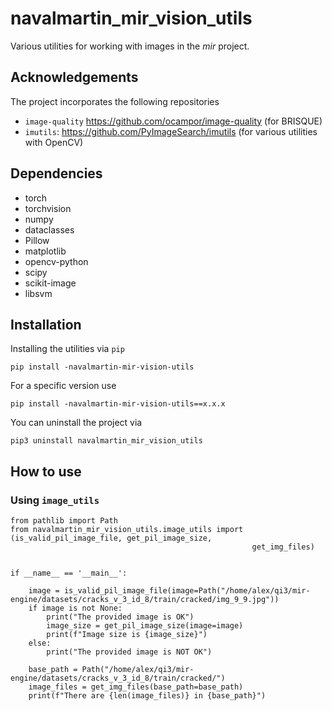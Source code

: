 # navalmartin_mir_vision_utils

Various utilities for working with images in the _mir_ project. 

## Acknowledgements 

The project incorporates the following repositories

- ```image-quality``` https://github.com/ocampor/image-quality (for BRISQUE)
- ```imutils```: https://github.com/PyImageSearch/imutils (for various utilities with OpenCV)

## Dependencies

- torch
- torchvision
- numpy
- dataclasses
- Pillow
- matplotlib
- opencv-python
- scipy
- scikit-image
- libsvm

## Installation

Installing the utilities via ```pip```

```
pip install -navalmartin-mir-vision-utils
```

For a specific version use

```
pip install -navalmartin-mir-vision-utils==x.x.x
```

You can uninstall the project via

```commandline
pip3 uninstall navalmartin_mir_vision_utils
```

## How to use

### Using ```image_utils```

```
from pathlib import Path
from navalmartin_mir_vision_utils.image_utils import (is_valid_pil_image_file, get_pil_image_size,
                                                      get_img_files)


if __name__ == '__main__':

    image = is_valid_pil_image_file(image=Path("/home/alex/qi3/mir-engine/datasets/cracks_v_3_id_8/train/cracked/img_9_9.jpg"))
    if image is not None:
        print("The provided image is OK")
        image_size = get_pil_image_size(image=image)
        print(f"Image size is {image_size}")
    else:
        print("The provided image is NOT OK")

    base_path = Path("/home/alex/qi3/mir-engine/datasets/cracks_v_3_id_8/train/cracked/")
    image_files = get_img_files(base_path=base_path)
    print(f"There are {len(image_files)} in {base_path}")
```
